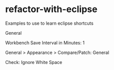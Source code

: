 # refactor-with-eclipse
Examples to use to learn eclipse shortcuts

General

Workbench Save Interval in Minutes: 1

General > Appearance > Compare/Patch: General

Check: Ignore White Space
